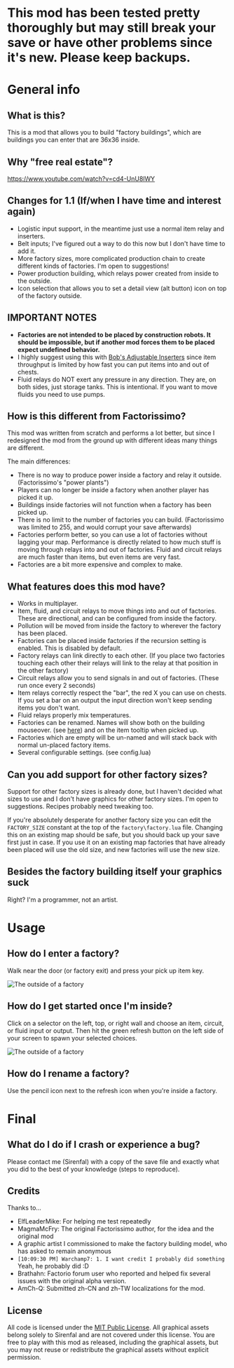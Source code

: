 # **This mod has been tested pretty thoroughly but may still break your save or have other problems since it's new. Please keep backups.**

# General info

## What is this?
This is a mod that allows you to build "factory buildings", which are buildings you can enter that are 36x36 inside.

## Why "free real estate"?
https://www.youtube.com/watch?v=cd4-UnU8lWY

## Changes for 1.1 (If/when I have time and interest again)

- Logistic input support, in the meantime just use a normal item relay and inserters.
- Belt inputs; I've figured out a way to do this now but I don't have time to add it.
- More factory sizes, more complicated production chain to create different kinds of factories. I'm open to suggestions!
- Power production building, which relays power created from inside to the outside.
- Icon selection that allows you to set a detail view (alt button) icon on top of the factory outside.

## IMPORTANT NOTES
- **Factories are not intended to be placed by construction robots. It should be impossible, but if another mod forces them to be placed expect undefined behavior.**
- I highly suggest using this with [Bob's Adjustable Inserters](https://mods.factorio.com/mods/Bobingabout/bobinserters) since item throughput is limited by how fast you can put items into and out of chests.
- Fluid relays do NOT exert any pressure in any direction. They are, on both sides, just storage tanks. This is intentional. If you want to move fluids you need to use pumps.

## How is this different from Factorissimo?

This mod was written from scratch and performs a lot better, but since I redesigned the mod from the ground up with different ideas many things are different.

The main differences:

- There is no way to produce power inside a factory and relay it outside. (Factorissimo's "power plants")
- Players can no longer be inside a factory when another player has picked it up.
- Buildings inside factories will not function when a factory has been picked up.
- There is no limit to the number of factories you can build. (Factorissimo was limited to 255, and would corrupt your save afterwards)
- Factories perform better, so you can use a lot of factories without lagging your map. Performance is directly related to how much stuff is moving through relays into and out of factories. Fluid and circuit relays are much faster than items, but even items are very fast.
- Factories are a bit more expensive and complex to make.

## What features does this mod have?

- Works in multiplayer.
- Item, fluid, and circuit relays to move things into and out of factories. These are directional, and can be configured from inside the factory.
- Pollution will be moved from inside the factory to wherever the factory has been placed.
- Factories can be placed inside factories if the recursion setting is enabled. This is disabled by default.
- Factory relays can link directly to each other. (If you place two factories touching each other their relays will link to the relay at that position in the other factory)
- Circuit relays allow you to send signals in and out of factories. (These run once every 2 seconds)
- Item relays correctly respect the "bar", the red X you can use on chests. If you set a bar on an output the input direction won't keep sending items you don't want.
- Fluid relays properly mix temperatures.
- Factories can be renamed. Names will show both on the building mouseover. (see [here](https://github.com/sirenfal-factorio/Free-Real-Estate/blob/master/Screenshots/outside_1.jpg)) and on the item tooltip when picked up.
- Factories which are empty will be un-named and will stack back with normal un-placed factory items.
- Several configurable settings. (see config.lua)

## Can you add support for other factory sizes?

Support for other factory sizes is already done, but I haven't decided what sizes to use and I don't have graphics for other factory sizes. I'm open to suggestions. Recipes probably need tweaking too.

If you're absolutely desperate for another factory size you can edit the `FACTORY_SIZE` constant at the top of the `factory\factory.lua` file. Changing this on an existing map should be safe, but you should back up your save first just in case. If you use it on an existing map factories that have already been placed will use the old size, and new factories will use the new size.

## Besides the factory building itself your graphics suck

Right? I'm a programmer, not an artist.




# Usage

## How do I enter a factory?
Walk near the door (or factory exit) and press your pick up item key.

![The outside of a factory](https://github.com/sirenfal-factorio/Free-Real-Estate/blob/master/Screenshots/outside_1.jpg)

## How do I get started once I'm inside?

Click on a selector on the left, top, or right wall and choose an item, circuit, or fluid input or output. Then hit the green refresh button on the left side of your screen to spawn your selected choices.

![The outside of a factory](https://github.com/sirenfal-factorio/Free-Real-Estate/blob/master/Screenshots/configure_1.jpg)

## How do I rename a factory?

Use the pencil icon next to the refresh icon when you're inside a factory.




# Final

## What do I do if I crash or experience a bug?

Please contact me (Sirenfal) with a copy of the save file and exactly what you did to the best of your knowledge (steps to reproduce).

## Credits

Thanks to...

- ElfLeaderMike: For helping me test repeatedly
- MagmaMcFry: The original Factorissimo author, for the idea and the original mod
- A graphic artist I commissioned to make the factory building model, who has asked to remain anonymous
- `[10:09:30 PM] Warchamp7: 1. I want credit I probably did something` Yeah, he probably did :D
- Brathahn: Factorio forum user who reported and helped fix several issues with the original alpha version.
- AmCh-Q: Submitted zh-CN and zh-TW localizations for the mod.

## License

All code is licensed under the [MIT Public License](https://opensource.org/licenses/mit-license.php). All graphical assets belong solely to Sirenfal and are not covered under this license. You are free to play with this mod as released, including the graphical assets, but you may not reuse or redistribute the graphical assets without explicit permission.
